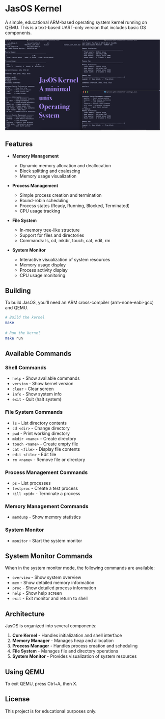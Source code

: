 # JasOS Kernel

A simple, educational ARM-based operating system kernel running on QEMU. This is a text-based UART-only version that includes basic OS components.

![JasOS Banner](banner.png)

## Features

- **Memory Management**
  - Dynamic memory allocation and deallocation
  - Block splitting and coalescing
  - Memory usage visualization

- **Process Management**
  - Simple process creation and termination
  - Round-robin scheduling
  - Process states (Ready, Running, Blocked, Terminated)
  - CPU usage tracking

- **File System**
  - In-memory tree-like structure
  - Support for files and directories
  - Commands: ls, cd, mkdir, touch, cat, edit, rm

- **System Monitor**
  - Interactive visualization of system resources
  - Memory usage display
  - Process activity display
  - CPU usage monitoring

## Building

To build JasOS, you'll need an ARM cross-compiler (arm-none-eabi-gcc) and QEMU.

```bash
# Build the kernel
make

# Run the kernel
make run
```

## Available Commands

### Shell Commands
- `help` - Show available commands
- `version` - Show kernel version
- `clear` - Clear screen
- `info` - Show system info
- `exit` - Quit (halt system)

### File System Commands
- `ls` - List directory contents
- `cd <dir>` - Change directory
- `pwd` - Print working directory
- `mkdir <name>` - Create directory
- `touch <name>` - Create empty file
- `cat <file>` - Display file contents
- `edit <file>` - Edit file
- `rm <name>` - Remove file or directory

### Process Management Commands
- `ps` - List processes
- `testproc` - Create a test process
- `kill <pid>` - Terminate a process

### Memory Management Commands
- `memdump` - Show memory statistics

### System Monitor
- `monitor` - Start the system monitor

## System Monitor Commands

When in the system monitor mode, the following commands are available:
- `overview` - Show system overview
- `mem` - Show detailed memory information
- `proc` - Show detailed process information 
- `help` - Show help screen
- `exit` - Exit monitor and return to shell

## Architecture

JasOS is organized into several components:

1. **Core Kernel** - Handles initialization and shell interface
2. **Memory Manager** - Manages heap and allocation
3. **Process Manager** - Handles process creation and scheduling
4. **File System** - Manages file and directory operations
5. **System Monitor** - Provides visualization of system resources

## Using QEMU

To exit QEMU, press Ctrl+A, then X.

## License

This project is for educational purposes only. 